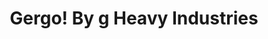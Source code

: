 ---
layout: layouts/keymapdb_entry.njk
OS: []
keymap_author: germ
firmware: QMK
hasHomeRowMods: False
hasLetterOnThumb: False
hasVerticalCombos: False
keymap_image: https://4.bp.blogspot.com/-889nMXxgSM0/XCNxwnO5kUI/AAAAAAAA6mI/tZbWgZVCBW0dyZOCGJDkjN06DVax7j8XwCLcBGAs/s1600/48422820_967732713413298_485744639215665152_n.jpg
imageDate: idk
keyCount: 50
keyboard: Gergo
baseLayouts: ["QWERTY"]
languages: ['English']
layerCount: 4
title: "Gergo! By g Heavy Industries"
split: False
stagger: columnar
summary: 
keymap_url: https://github.com/germ/qmk_firmware/tree/master/keyboards/gergo/keymaps/germ
writeup: https://github.com/germ/qmk_firmware/tree/master/keyboards/gergo/keymaps/germ/readme.md
---
